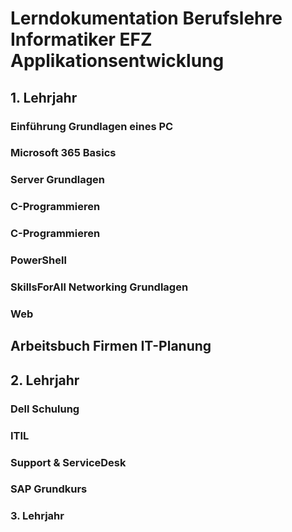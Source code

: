 # Lerndokumentation Berufslehre Informatiker EFZ Applikationsentwicklung

## 1. Lehrjahr

### Einführung Grundlagen eines PC

### Microsoft 365 Basics

### Server Grundlagen

### C-Programmieren

### C-Programmieren

### PowerShell

### SkillsForAll Networking Grundlagen

### Web

## Arbeitsbuch Firmen IT-Planung

## 2. Lehrjahr

### Dell Schulung

### ITIL

### Support & ServiceDesk

### SAP Grundkurs

### 3. Lehrjahr
